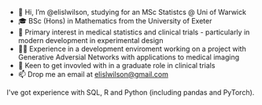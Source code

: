 - 👋 Hi, I’m @elislwilson, studying for an MSc Statistcs @ Uni of Warwick
- 🎓 BSc (Hons) in Mathematics from the University of Exeter
- 👀 Primary interest in medical statistics and clinical trials - particularly in modern development in experimental design
- 👨‍💻 Experience in a development enviroment working on a project with Generative Adversial Networks with applications to medical imaging
- 🌱 Keen to get invovled with in a graduate role in clinical trials
- 📫 Drop me an email at elislwilson@gmail.com

I've got experience with SQL, R and Python (including pandas and PyTorch).

<!---
elislwilson/elislwilson is a ✨ special ✨ repository because its `README.md` (this file) appears on your GitHub profile.
You can click the Preview link to take a look at your changes.
--->
